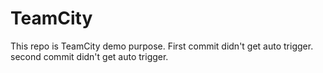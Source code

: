 # TeamCity
This repo is TeamCity demo purpose.
First commit didn't get auto trigger.
second commit didn't get auto trigger.
